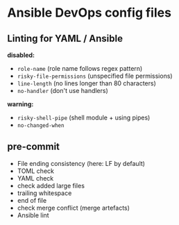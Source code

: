 Ansible DevOps config files
===========================

Linting for YAML / Ansible
---
**disabled:**
  - `role-name` (role name follows regex pattern)
  - `risky-file-permissions` (unspecified file permissions)
  - `line-length` (no lines longer than 80 characters)
  - `no-handler` (don't use handlers) 

**warning:**
  - `risky-shell-pipe` (shell module + using pipes)
  - `no-changed-when`

**pre-commit**
---
- File ending consistency (here: LF by default)
- TOML check
- YAML check
- check added large files
- trailing whitespace
- end of file
- check merge conflict (merge artefacts)
- Ansible lint
